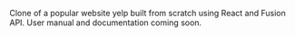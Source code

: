 Clone of a popular website yelp built from scratch using React and Fusion API. User manual and documentation coming soon.
